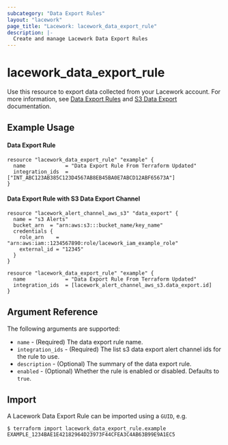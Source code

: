 ```yaml
---
subcategory: "Data Export Rules"
layout: "lacework"
page_title: "Lacework: lacework_data_export_rule"
description: |-
  Create and manage Lacework Data Export Rules
---
```


# lacework\_data\_export\_rule

Use this resource to export data collected from your Lacework account.
For more information, see [Data Export Rules](https://docs.lacework.com/console/category/data-shares--export) and
[S3 Data Export](https://docs.lacework.com/console/s3-data-export) documentation.

## Example Usage

#### Data Export Rule
```hcl
resource "lacework_data_export_rule" "example" {
  name             = "Data Export Rule From Terraform Updated"
  integration_ids  = ["INT_ABC123AB385C123D4567AB8EB45BA0E7ABCD12ABF65673A"]
}
```

#### Data Export Rule with S3 Data Export Channel
```hcl
resource "lacework_alert_channel_aws_s3" "data_export" {
  name = "s3 Alerts"
  bucket_arn  = "arn:aws:s3:::bucket_name/key_name"
  credentials {
    role_arn    = "arn:aws:iam::1234567890:role/lacework_iam_example_role"
    external_id = "12345"
  }
}

resource "lacework_data_export_rule" "example" {
  name             = "Data Export Rule From Terraform Updated"
  integration_ids  = [lacework_alert_channel_aws_s3.data_export.id]
}
```

## Argument Reference

The following arguments are supported:

* `name` - (Required) The data export rule name.
* `integration_ids` - (Required) The list s3 data export alert channel ids for the rule to use.
* `description` - (Optional) The summary of the data export rule.
* `enabled` - (Optional) Whether the rule is enabled or disabled. Defaults to `true`.

## Import

A Lacework Data Export Rule can be imported using a `GUID`, e.g.

```
$ terraform import lacework_data_export_rule.example EXAMPLE_1234BAE1E42182964D23973F44CFEA3C4AB63B99E9A1EC5
```
